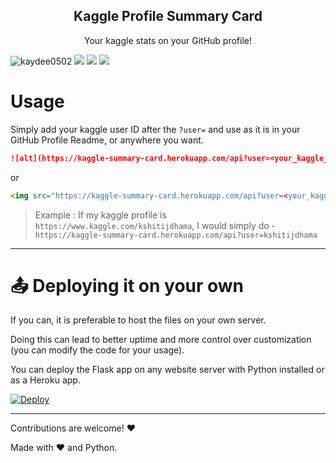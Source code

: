 <p align = "center">

<h2 align="center">Kaggle Profile Summary Card</h2>

<p align="center">Your kaggle stats on your GitHub profile!</p>
</p>





<img src="https://kaggle-summary-card.herokuapp.com/api?user=kshitijdhama&" alt="kaydee0502" />
<img src="https://kaggle-summary-card.herokuapp.com/api?user=aakashverma8900&" />



<img src="https://kaggle-summary-card.herokuapp.com/api?user=heyytanay&"  />
<img src="https://kaggle-summary-card.herokuapp.com/api?user=mrisdal&"  />







# Usage


Simply add your kaggle user ID after the `?user=` and use as it is in your GitHub Profile Readme, or anywhere you want. 

```md
![alt](https://kaggle-summary-card.herokuapp.com/api?user=<your_kaggle_user_id>)

```
or
```md
<img src="https://kaggle-summary-card.herokuapp.com/api?user=<your_kaggle_user_id>" />

```



> Example : If my kaggle profile is `https://www.kaggle.com/kshitijdhama`,
> I would simply do - `https://kaggle-summary-card.herokuapp.com/api?user=kshitijdhama`

---

# 📤 Deploying it on your own

If you can, it is preferable to host the files on your own server.

Doing this can lead to better uptime and more control over customization (you can modify the code for your usage).

You can deploy the Flask app on any website server with Python installed or as a Heroku app.

[![Deploy](https://www.herokucdn.com/deploy/button.svg "Deploy to Heroku")](https://heroku.com/deploy?template=https://github.com/kaydee0502/kaggle-profile-card/tree/main)

---

Contributions are welcome! :heart:

Made with :heart: and Python.
